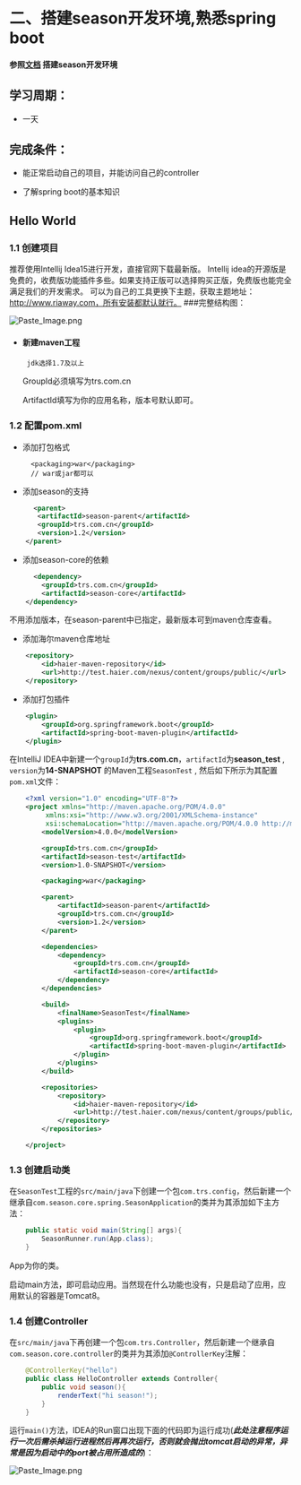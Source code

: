 # 二、搭建season开发环境,熟悉spring boot

#### 参照[文档](http://test.haier.com/doc/season/base/hello-world.html) 搭建season开发环境

## 学习周期：

*  一天

## 完成条件：

*  能正常启动自己的项目，并能访问自己的controller

* 了解spring boot的基本知识
## Hello World

### 1.1 创建项目

推荐使用Intellij Idea15进行开发，直接官网下载最新版。 Intellij idea的开源版是免费的，收费版功能插件多些。如果支持正版可以选择购买正版，免费版也能完全满足我们的开发需求。 可以为自己的工具更换下主题，获取主题地址：http://www.riaway.com，所有安装都默认就行。
###完整结构图：

![Paste_Image.png](http://upload-images.jianshu.io/upload_images/3946479-496bb1b065b2d3b1.png?imageMogr2/auto-orient/strip%7CimageView2/2/w/1240)
* #### 新建maven工程

       jdk选择1.7及以上

     GroupId必须填写为trs.com.cn

    ArtifactId填写为你的应用名称，版本号默认即可。
### 1.2 配置pom.xml

* 添加打包格式

		<packaging>war</packaging>
        // war或jar都可以

* 添加season的支持
```xml
      <parent>
       <artifactId>season-parent</artifactId>
       <groupId>trs.com.cn</groupId>
       <version>1.2</version>
    </parent>
```
* 添加season-core的依赖
```xml
      <dependency>
        <groupId>trs.com.cn</groupId>
        <artifactId>season-core</artifactId>
    </dependency>
```
不用添加版本，在season-parent中已指定，最新版本可到maven仓库查看。
* 添加海尔maven仓库地址
```xml
    <repository>
        <id>haier-maven-repository</id>
        <url>http://test.haier.com/nexus/content/groups/public/</url>
    </repository>
  ```
* 添加打包插件
```xml
    <plugin>
        <groupId>org.springframework.boot</groupId>
        <artifactId>spring-boot-maven-plugin</artifactId>
    </plugin>
```
在IntelliJ IDEA中新建一个`groupId`为**trs.com.cn**，`artifactId`为**season_test** , `version`为**14-SNAPSHOT** 的Maven工程`SeasonTest` , 然后如下所示为其配置`pom.xml`文件：
``` xml
    <?xml version="1.0" encoding="UTF-8"?>
    <project xmlns="http://maven.apache.org/POM/4.0.0"
         xmlns:xsi="http://www.w3.org/2001/XMLSchema-instance"
         xsi:schemaLocation="http://maven.apache.org/POM/4.0.0 http://maven.apache.org/xsd/maven-4.0.0.xsd">
        <modelVersion>4.0.0</modelVersion>

        <groupId>trs.com.cn</groupId>
        <artifactId>season-test</artifactId>
        <version>1.0-SNAPSHOT</version>

        <packaging>war</packaging>

        <parent>
            <artifactId>season-parent</artifactId>
            <groupId>trs.com.cn</groupId>
            <version>1.2</version>
        </parent>

        <dependencies>
            <dependency>
                <groupId>trs.com.cn</groupId>
                <artifactId>season-core</artifactId>
            </dependency>
        </dependencies>

        <build>
            <finalName>SeasonTest</finalName>
            <plugins>
                <plugin>
                    <groupId>org.springframework.boot</groupId>
                    <artifactId>spring-boot-maven-plugin</artifactId>
                </plugin>
            </plugins>
        </build>

        <repositories>
            <repository>
                <id>haier-maven-repository</id>
                <url>http://test.haier.com/nexus/content/groups/public/</url>
            </repository>
        </repositories>

    </project>
```
### 1.3 创建启动类

在`SeasonTest`工程的`src/main/java`下创建一个包`com.trs.config`，然后新建一个继承自`com.season.core.spring.SeasonApplication`的类并为其添加如下主方法：
```java
    public static void main(String[] args){
        SeasonRunner.run(App.class);
    }
```
 

App为你的类。

启动main方法，即可启动应用。当然现在什么功能也没有，只是启动了应用，应用默认的容器是Tomcat8。

### 1.4 创建Controller

在`src/main/java`下再创建一个包`com.trs.Controller`，然后新建一个继承自`com.season.core.controller`的类并为其添加`@ControllerKey`注解：
```java
    @ControllerKey("hello")
    public class HelloController extends Controller{
        public void season(){
            renderText("hi season!");
        }
    }
```
运行`main()`方法，IDEA的Run窗口出现下面的代码即为运行成功(***此处注意程序运行一次后需杀掉运行进程然后再再次运行，否则就会抛出tomcat启动的异常，异常是因为启动中的port被占用所造成的***)：

![Paste_Image.png](http://upload-images.jianshu.io/upload_images/3946479-464661812e944019.png?imageMogr2/auto-orient/strip%7CimageView2/2/w/1240)